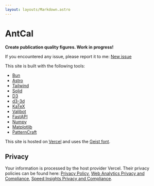 ```yaml
---
layout: layouts/Markdown.astro
---
```


# AntCal

**Create publication quality figures. Work in progress!**

If you encountered any issue, please report it to me: [New issue](https://github.com/atlanswer/AntCal/issues/new)

This site is built with the following tools:

- [Bun](https://bun.sh)
- [Astro](https://astro.build)
- [Tailwind](https://tailwindcss.com)
- [Solid](https://www.solidjs.com)
- [D3](https://d3js.org)
- [d3-3d](https://github.com/Niekes/d3-3d)
- [KaTeX](https://katex.org)
- [Valibot](https://valibot.dev)
- [FastAPI](https://fastapi.tiangolo.com)
- [Numpy](https://numpy.org)
- [Matplotlib](https://matplotlib.org)
- [PatternCraft](https://patterncraft.fun)

This site is hosted on [Vercel](https://vercel.com)
and uses the [Geist font](https://vercel.com/font).

## Privacy

Your information is processed by the host provider Vercel.
Their privacy policies can be found here:
[Privacy Policy](https://vercel.com/legal/privacy-policy),
[Web Analytics Privacy and Compliance](https://vercel.com/docs/analytics/privacy-policy),
[Speed Insights Privacy and Compliance](https://vercel.com/docs/speed-insights/privacy-policy).

<style>
  article > ul {
    display: grid;
    grid-template-columns: repeat(2, 1fr);
  }
</style>
